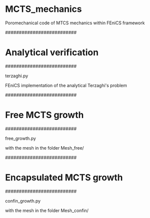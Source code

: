 # MCTS_mechanics
Poromechanical code of MTCS mechanics within FEniCS framework

##########################
# Analytical verification
##########################

terzaghi.py

FEniCS implementation of the analytical Terzaghi's problem

##########################
# Free MCTS growth
##########################

free_growth.py

with the mesh in the folder Mesh_free/

##########################
# Encapsulated MCTS growth
##########################

confin_growth.py

with the mesh in the folder Mesh_confin/
